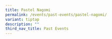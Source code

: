```yaml
---
title: Pastel Nagomi
permalink: /events/past-events/pastel-nagomi/
variant: tiptap
description: ""
third_nav_title: Past Events
---
```

